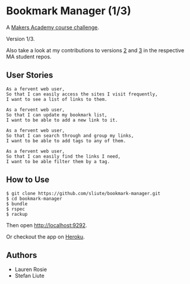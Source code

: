 # Bookmark Manager (1/3)

A [Makers Academy course challenge](https://github.com/makersacademy).

Version 1/3.

Also take a look at my contributions to versions [2](https://github.com/sim-ware/bookmark-manager) and [3](https://github.com/dylanrhodius/bookmark-challenge) in the respective MA student repos.

## User Stories

```
As a fervent web user,
So that I can easily access the sites I visit frequently,
I want to see a list of links to them.

As a fervent web user,
So that I can update my bookmark list,
I want to be able to add a new link to it.

As a fervent web user,
So that I can search through and group my links,
I want to be able to add tags to any of them.

As a fervent web user,
So that I can easily find the links I need,
I want to be able filter them by a tag.

```

## How to Use
```
$ git clone https://github.com/sliute/bookmark-manager.git
$ cd bookmark-manager
$ bundle
$ rspec
$ rackup
```
Then open [http://localhost:9292](http://localhost:9292).

Or checkout the app on [Heroku](https://fast-temple-28875.herokuapp.com/links/new).

## Authors

* Lauren Rosie
* Stefan Liute
